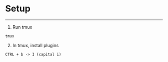 # Setup
---

1. Run tmux

```
tmux
```

2. In tmux, install plugins

```
CTRL + b -> I (capital i)
```

